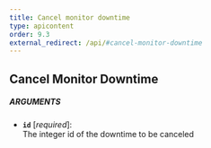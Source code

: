 ```yaml
---
title: Cancel monitor downtime
type: apicontent
order: 9.3
external_redirect: /api/#cancel-monitor-downtime
---
```


## Cancel Monitor Downtime
##### ARGUMENTS
* **`id`** [*required*]:  
    The integer id of the downtime to be canceled